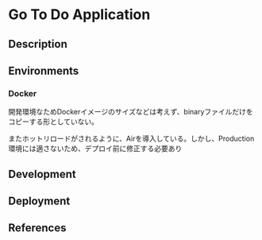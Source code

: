 # Go To Do Application

## Description

## Environments

### Docker

開発環境なためDockerイメージのサイズなどは考えず、binaryファイルだけをコピーする形としていない。

またホットリロードがされるように、Airを導入している。しかし、Production環境には適さないため、デプロイ前に修正する必要あり

## Development

## Deployment

## References
